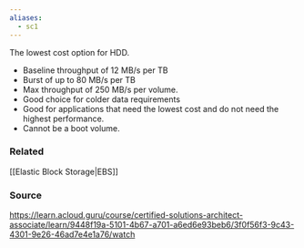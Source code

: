 ```yaml
---
aliases:
  - sc1
---
```

The lowest cost option for HDD.

* Baseline throughput of 12 MB/s per TB
* Burst of up to 80 MB/s per TB
* Max throughput of 250 MB/s per volume.
* Good choice for colder data requirements
* Good for applications that need the lowest cost and do not need the highest performance.
* Cannot be a boot volume.
### Related
[[Elastic Block Storage|EBS]]
### Source
https://learn.acloud.guru/course/certified-solutions-architect-associate/learn/9448f19a-5101-4b67-a701-a6ed6e93beb6/3f0f56f3-9c43-4301-9e26-46ad7e4e1a76/watch